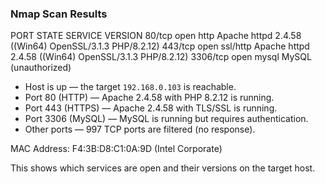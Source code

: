 ### Nmap Scan Results

PORT     STATE SERVICE  VERSION
80/tcp   open  http     Apache httpd 2.4.58 ((Win64) OpenSSL/3.1.3 PHP/8.2.12)
443/tcp  open  ssl/http Apache httpd 2.4.58 ((Win64) OpenSSL/3.1.3 PHP/8.2.12)
3306/tcp open  mysql    MySQL (unauthorized)

- Host is up — the target `192.168.0.103` is reachable.
- Port 80 (HTTP) — Apache 2.4.58 with PHP 8.2.12 is running.
- Port 443 (HTTPS) — Apache 2.4.58 with TLS/SSL is running.
- Port 3306 (MySQL) — MySQL is running but requires authentication.
- Other ports — 997 TCP ports are filtered (no response).

MAC Address: F4:3B:D8:C1:0A:9D (Intel Corporate)

This shows which services are open and their versions on the target host.
